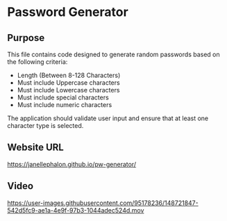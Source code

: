 # Password Generator 

## Purpose 
This file contains code designed to generate random passwords based on the following criteria:  
* Length (Between 8-128 Characters)
* Must include Uppercase characters
* Must include Lowercase characters
* Must include special characters
* Must include numeric characters

The application should validate user input and ensure that at least one character type is selected. 

## Website URL 
https://janellephalon.github.io/pw-generator/

## Video 
https://user-images.githubusercontent.com/95178236/148721847-542d5fc9-ae1a-4e9f-97b3-1044adec524d.mov

